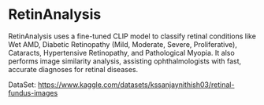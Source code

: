 # RetinAnalysis
RetinAnalysis uses a fine-tuned CLIP model to classify retinal conditions like Wet AMD, Diabetic Retinopathy (Mild, Moderate, Severe, Proliferative), Cataracts, Hypertensive Retinopathy, and Pathological Myopia. It also performs image similarity analysis, assisting ophthalmologists with fast, accurate diagnoses for retinal diseases.

DataSet: https://www.kaggle.com/datasets/kssanjaynithish03/retinal-fundus-images
